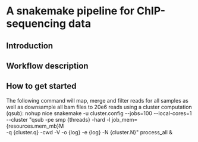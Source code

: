 # A snakemake pipeline for ChIP-sequencing data

## Introduction

## Workflow description

## How to get started

The following command will map, merge and filter reads for all samples as well as downsample all bam files to 20e6 reads using a cluster computation (qsub):
nohup nice snakemake -u cluster.config --jobs=100 --local-cores=1 --cluster "qsub -pe smp {threads} -hard -l job_mem={resources.mem_mb}M \
      -q {cluster.q} -cwd -V -o {log} -e {log} -N {cluster.N}" process_all &
